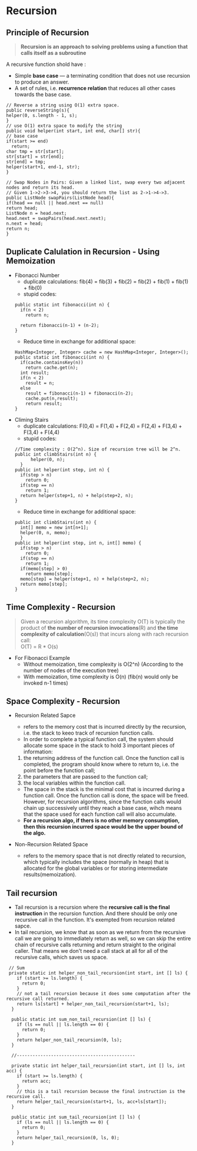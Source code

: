 # Recursion
## Principle of Recursion
> **Recursion is an approach to solving problems using a function that calls itself as a subroutine**    

A recursive function shold have :
* Simple **base case**  — a terminating condition that does not use recursion to produce an answer.
* A set of rules, i.e. **recurrence relation** that reduces all other cases towards the base case.

```
// Reverse a string using O(1) extra space.
public reverseString(s){
helper(0, s.length - 1, s);
}
// use O(1) extra space to modify the string
public void helper(int start, int end, char[] str){
// base case
if(start >= end)
  return;
char tmp = str[start];
str[start] = str[end];
str[end] = tmp;
helper(start+1, end-1, str);
}
```

```
// Swap Nodes in Pairs: Given a linked list, swap every two adjacent nodes and return its head.
// Given 1->2->3->4, you should return the list as 2->1->4->3.
public ListNode swapPairs(ListNode head){
if(head == null || head.next == null)
return head;
ListNode n = head.next;
head.next = swapPairs(head.next.next);
n.next = head;
return n;
}
```
## Duplicate Calulation in Recursion - Using Memoization
* Fibonacci Number
  * duplicate calculations: fib(4) = fib(3) + fib(2) = fib(2) + fib(1) + fib(1) + fib(0)
  * stupid codes:
  ```
  public static int fibonacci(int n) {
    if(n < 2)
      return n;

    return fibonacci(n-1) + (n-2);
  }
  ```
  * Reduce time in exchange for additional space:
  ```
  HashMap<Integer, Integer> cache = new HashMap<Integer, Integer>();
  public static int fibonacci(int n) {
    if(cache.containsKey(n))
      return cache.get(n);
    int result;
    if(n < 2)
      result = n;
    else 
      result = fibonacci(n-1) + fibonacci(n-2);
      cache.put(n,result);
      return result;
  }
  ```
* Climing Stairs
  * duplicate calculations: F(0,4) = F(1,4) + F(2,4) = F(2,4) + F(3,4) + F(3,4) + F(4,4) 
  * stupid codes:
  ```
  //Time complexity : O(2^n). Size of recursion tree will be 2^n.
  public int climbStairs(int n) {
        helper(0, n);
    }
  public int helper(int step, int n) {
    if(step > n)
      return 0;
    if(step == n)
      return 1;
    return helper(step+1, n) + help(step+2, n);
  }
  ```
  * Reduce time in exchange for additional space:
  ```
  public int climbStairs(int n) {
    int[] memo = new int[n+1];
    helper(0, n, memo);
    }
  public int helper(int step, int n, int[] memo) {
    if(step > n)
      return 0;
    if(step == n)
      return 1;
    if(memo[step] > 0)
      return memo[step];
    memo[step] = helper(step+1, n) + help(step+2, n);
    return memo[step];
  }
  ```
  
## Time Complexity - Recursion
> Given a recursion algorithm, its time complexity O(T) is typically the product of **the number of recursion invocations**(R) and **the time complexity of calculation**(O(s)) that incurs along with rach recursion call:    
O(T) = R * O(s)
* For Fibonacci Example
  * Without memoization, time complexity is O(2^n) (According to the number of nodes of the execution tree)
  * With memoization, time complexity is O(n) (fib(n) would only be invoked n-1 times)

## Space Complexity - Recursion
* Recursion Related Sapce
  * refers to the memory cost that is incurred directly by the recursion, i.e. the stack to keeo track of recursion function calls.
  *  In order to complete a typical function call, the system should allocate some space in the stack to hold 3 important pieces of information:
    1. the returning address of the function call. Once the function call is completed, the program should know where to return to, i.e. the point before the function call; 
    2. the parameters that are passed to the function call; 
    3. the local variables within the function call.
  * The space in the stack is the minimal cost that is incurred during a function call. Once the function call is done, the space will be freed. However, for recursion algorithms, since the function calls would chain up successively until they reach a base case, wihch means that the space used for each function call will also accumulate.
  * **For a recursion algo, if thers is no other memory consumption, then this recursion incurred space would be the upper bound of the algo.**

* Non-Recursion Related Space
  * refers to the memory space that is not directly related to recursion, which typically includes the space (normally in heap) that is allocated for the global variables or for storing intermediate results(memoization).

## Tail recursion
* Tail recursion is a recursion where the **recursive call is the final instruction** in the recursion function. And there should be only one recursive call in the function. It's exempted from recursion related sapce.
* In tail recursion, we know that as soon as we return from the recursive call we are going to immediately return as well, so we can skip the entire chain of recursive calls returning and return straight to the original caller. That means we don't need a call stack at all for all of the recursive calls, which saves us space.
```
 // Sum
 private static int helper_non_tail_recursion(int start, int [] ls) {
    if (start >= ls.length) {
      return 0;
    }
    // not a tail recursion because it does some computation after the recursive call returned.
    return ls[start] + helper_non_tail_recursion(start+1, ls);
  }

  public static int sum_non_tail_recursion(int [] ls) {
    if (ls == null || ls.length == 0) {
      return 0;
    }
    return helper_non_tail_recursion(0, ls);
  }

  //---------------------------------------------

  private static int helper_tail_recursion(int start, int [] ls, int acc) {
    if (start >= ls.length) {
      return acc;
    }
    // this is a tail recursion because the final instruction is the recursive call.
    return helper_tail_recursion(start+1, ls, acc+ls[start]);
  }
    
  public static int sum_tail_recursion(int [] ls) {
    if (ls == null || ls.length == 0) {
      return 0;
    }
    return helper_tail_recursion(0, ls, 0);
  }
```



